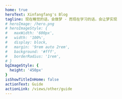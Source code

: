 ```yaml
---
home: true
heroText: Xinfangfang's Blog
tagline: 现在睡觉的话，会做梦 - 而现在学习的话，会让梦实现
# heroImage: /hero.png
# heroImageStyle: {
#   maxWidth: '600px',
#   width: '100%',
#   display: block,
#   margin: '9rem auto 2rem',
#   background: '#fff',
#   borderRadius: '1rem',
# }
bgImageStyle: {
  height: '450px'
}
isShowTitleInHome: false
actionText: Guide
actionLink: /views/other/guide
---
```

